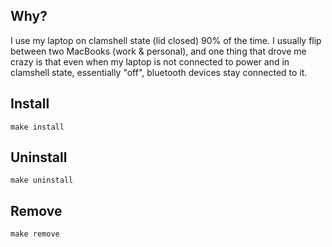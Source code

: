 ## Why?

I use my laptop on clamshell state (lid closed) 90% of the time. I usually flip between two MacBooks (work & personal), and one thing that drove me crazy is that
even when my laptop is not connected to power and in clamshell state, essentially "off", bluetooth devices stay connected to it. 

## Install

`make install`

## Uninstall

`make uninstall`

## Remove

`make remove`